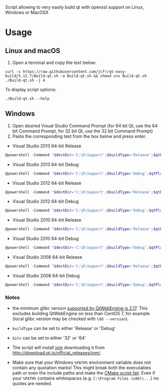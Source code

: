 Script allowing to very easily build qt with openssl support on Linux, Windows or MacOSX

Usage
=====

Linux and macOS
---------------

1. Open a terminal and copy the text below:

```
curl -s https://raw.githubusercontent.com/jcfr/qt-easy-build/5.12.7/Build-qt.sh -o Build-qt.sh && chmod u+x Build-qt.sh
./Build-qt.sh -j 4
```

To display script options:

```
./Build-qt.sh --help
```

Windows
-------

1. Open desired Visual Studio Command Prompt (for 64 bit Qt, use the 64 bit Command Prompt, for 32 bit Qt, use the 32 bit Command Prompt)
2. Paste the corresponding text from the box below and press enter.

* Visual Studio 2013 64-bit Release

```PowerShell
@powershell -Command "$destDir='C:\D\Support';$buildType='Release';$qtPlatform='win32-msvc2013';$bits='64';iex ((new-object net.webclient).DownloadString('https://raw.githubusercontent.com/jcfr/qt-easy-build/4.8.7/windows_build_qt.ps1'))"
```

* Visual Studio 2013 64-bit Debug

```PowerShell
@powershell -Command "$destDir='C:\D\Support';$buildType='Debug';$qtPlatform='win32-msvc2013';$bits='64';iex ((new-object net.webclient).DownloadString('https://raw.githubusercontent.com/jcfr/qt-easy-build/4.8.7/windows_build_qt.ps1'))"
```

* Visual Studio 2012 64-bit Release

```PowerShell
@powershell -Command "$destDir='C:\D\Support';$buildType='Release';$qtPlatform='win32-msvc2012';$bits='64';iex ((new-object net.webclient).DownloadString('https://raw.githubusercontent.com/jcfr/qt-easy-build/4.8.7/windows_build_qt.ps1'))"
```

* Visual Studio 2012 64-bit Debug

```PowerShell
@powershell -Command "$destDir='C:\D\Support';$buildType='Debug';$qtPlatform='win32-msvc2012';$bits='64';iex ((new-object net.webclient).DownloadString('https://raw.githubusercontent.com/jcfr/qt-easy-build/4.8.7/windows_build_qt.ps1'))"
```

* Visual Studio 2010 64-bit Release

```PowerShell
@powershell -Command "$destDir='C:\D\Support';$buildType='Release';$qtPlatform='win32-msvc2010';$bits='64';iex ((new-object net.webclient).DownloadString('https://raw.githubusercontent.com/jcfr/qt-easy-build/4.8.7/windows_build_qt.ps1'))"
```

* Visual Studio 2010 64-bit Debug

```PowerShell
@powershell -Command "$destDir='C:\D\Support';$buildType='Debug';$qtPlatform='win32-msvc2010';$bits='64';iex ((new-object net.webclient).DownloadString('https://raw.githubusercontent.com/jcfr/qt-easy-build/4.8.7/windows_build_qt.ps1'))"
```

* Visual Studio 2008 64-bit Release

```PowerShell
@powershell -Command "$destDir='C:\D\Support';$buildType='Release';$qtPlatform='win32-msvc2008';$bits='64';iex ((new-object net.webclient).DownloadString('https://raw.githubusercontent.com/jcfr/qt-easy-build/4.8.7/windows_build_qt.ps1'))"
```

* Visual Studio 2008 64-bit Debug

```PowerShell
@powershell -Command "$destDir='C:\D\Support';$buildType='Debug';$qtPlatform='win32-msvc2008';$bits='64';iex ((new-object net.webclient).DownloadString('https://raw.githubusercontent.com/jcfr/qt-easy-build/4.8.7/windows_build_qt.ps1'))"
```

### Notes ###

* the minimum glibc version [supported by QtWebEngine is 2.17](https://github.com/qt/qtwebengine/commit/6d9fe6ba35024efc8e0a26435b51e25aa3ea7f09#diff-fb760d5130a8d1bf9c6f4be03ebcdc20). This excludes building QtWebEngine on less than CentOS 7, for example (local glibc version may be checked with `ldd --version`).

* `buildType` can be set to either 'Release' or 'Debug'

* `bits` can be set to either '32' or '64'

* The script will install [jom](http://qt-project.org/wiki/jom) downloading it from http://download.qt.io/official_releases/jom/.

* Make sure that your Windows `%PATH%` environment variable does not contain any quotation marks! This
  might break both the executables path or even the include paths and make the [CMake script fail](https://github.com/jcfr/qt-easy-build/issues/19#issuecomment-213411046).
  Even if your `%PATH%` contains whitespaces (e.g. `C:\Program Files (x86)\...`) no quotes are needed.
